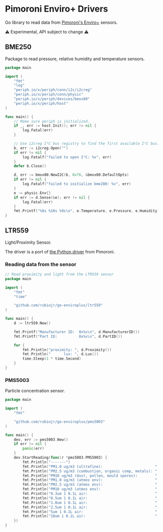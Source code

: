 # Pimoroni Enviro+ Drivers

Go library to read data from [Pimoroni's Enviro+](https://learn.pimoroni.com/tutorial/sandyj/getting-started-with-enviro-plus) sensors.

⚠️ Experimental, API subject to change ⚠

## BME250

Package to read pressure, relative humidity and temperature sensors.

```Go
package main

import (
	"fmt"
	"log"
	"periph.io/x/periph/conn/i2c/i2creg"
	"periph.io/x/periph/conn/physic"
	"periph.io/x/periph/devices/bmxx80"
	"periph.io/x/periph/host"
)

func main() {
	// Make sure periph is initialized.
	if _, err := host.Init(); err != nil {
		log.Fatal(err)
	}

	// Use i2creg I²C bus registry to find the first available I²C bus.
	b, err := i2creg.Open("")
	if err != nil {
		log.Fatalf("failed to open I²C: %v", err)
	}
	defer b.Close()

	d, err := bmxx80.NewI2C(b, 0x76, &bmxx80.DefaultOpts)
	if err != nil {
		log.Fatalf("failed to initialize bme280: %v", err)
	}
	e := physic.Env{}
	if err := d.Sense(&e); err != nil {
		log.Fatal(err)
	}
	fmt.Printf("%8s %10s %9s\n", e.Temperature, e.Pressure, e.Humidity)
}
```

## LTR559

Light/Proximity Sensor.

The driver is a port of [the Python driver](https://github.com/pimoroni/ltr559-python) from Pimoroni.

### Reading data from the sensor

```Go
// Read proximity and light from the LTR559 sensor
package main

import (
	"fmt"
	"time"

	"github.com/rubiojr/go-enviroplus/ltr559"
)

func main() {
	d := ltr559.New()

	fmt.Printf("Manufacturer ID:  0x%x\n", d.ManufacturerID())
	fmt.Printf("Part ID:          0x%x\n", d.PartID())

	for {
		fmt.Println("proximity: ", d.Proximity())
		fmt.Println("      lux: ", d.Lux())
		time.Sleep(1 * time.Second)
	}
}
```

### PMS5003

Particle concentration sensor.

```Go
package main

import (
	"fmt"

	"github.com/rubiojr/go-enviroplus/pms5003"
)

func main() {
	dev, err := pms5003.New()
	if err != nil {
		panic(err)
	}
	dev.StartReading(func(r *pms5003.PMS5003) {
		fmt.Println("-------")
		fmt.Println("PM1.0 ug/m3 (ultrafine):                        ", r.Pm10Std)
		fmt.Println("PM2.5 ug/m3 (combustion, organic comp, metals): ", r.Pm25Std)
		fmt.Println("PM10 ug/m3 (dust, pollen, mould spores):        ", r.Pm100Std)
		fmt.Println("PM1.0 ug/m3 (atmos env):                        ", r.Pm10Env)
		fmt.Println("PM2.5 ug/m3 (atmos env):                        ", r.Pm25Env)
		fmt.Println("PM10 ug/m3 (atmos env):                         ", r.Pm100Env)
		fmt.Println("0.3um 1 0.1L air:                               ", r.Particles3um)
		fmt.Println("0.5um 1 0.1L air:                               ", r.Particles5um)
		fmt.Println("1.0um 1 0.1L air:                               ", r.Particles10um)
		fmt.Println("2.5um 1 0.1L air:                               ", r.Particles25um)
		fmt.Println("5um 1 0.1L air:                                 ", r.Particles50um)
		fmt.Println("10um 1 0.1L air:                                ", r.Particles100um)
	})
}
```
